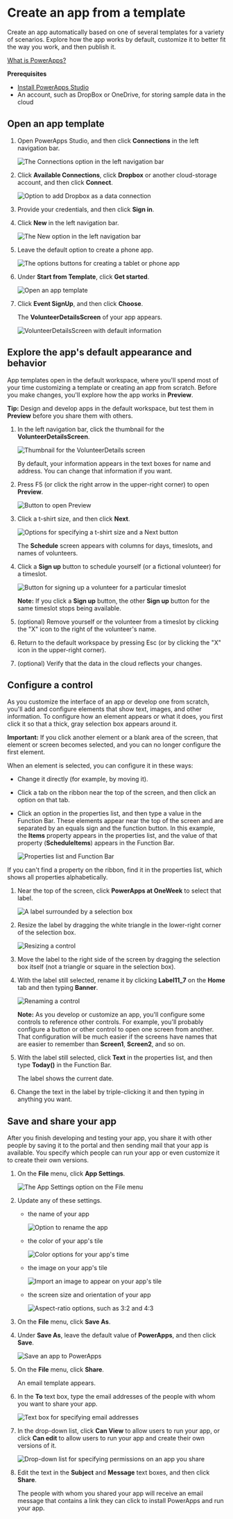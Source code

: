 <properties
	pageTitle="PowerApps: Create an app from a template"
	description="Step-by-step instructions for creating an app automatically based on a template in PowerApps, customizing the app, and then publishing it."
	services="powerapps"
	documentationCenter="na"
	authors="AFTOwen"
	manager="dwrede"
	editor=""
	tags=""/>

<tags
   ms.service="powerapps"
   ms.devlang="na"
   ms.topic="hero-article"
   ms.tgt_pltfrm="na"
   ms.workload="na"
   ms.date="10/21/2015"
   ms.author="anneta"/>
# Create an app from a template
Create an app automatically based on one of several templates for a variety of scenarios. Explore how the app works by default, customize it to better fit the way you work, and then publish it.

[What is PowerApps?](http://www.kratosapps.com/tutorials)

**Prerequisites**

- [Install PowerApps Studio](http://aka.ms/powerappsinstall)
- An account, such as DropBox or OneDrive, for storing sample data in the cloud

## Open an app template ##
1. Open PowerApps Studio, and then click **Connections** in the left navigation bar.

	![The Connections option in the left navigation bar](./media/get-started-test-drive/file-connections.jpg)

1. Click **Available Connections**, click **Dropbox** or another cloud-storage account, and then click **Connect**.

	![Option to add Dropbox as a data connection](./media/get-started-test-drive/add-dropbox.jpg)

1. Provide your credentials, and then click **Sign in**.

1. Click **New** in the left navigation bar.

	![The New option in the left navigation bar](./media/get-started-test-drive/file-new.jpg)

1. Leave the default option to create a phone app.

	![The options buttons for creating a tablet or phone app](./media/get-started-test-drive/phone-app.jpg)

1. Under **Start from Template**, click **Get started**.

	![Open an app template](./media/get-started-test-drive/open-template.jpg)

2. Click **Event SignUp**, and then click **Choose**.

	The **VolunteerDetailsScreen** of your app appears.

	![VolunteerDetailsScreen with default information](./media/get-started-test-drive/volunteer-default.jpg)

## Explore the app's default appearance and behavior ##
App templates open in the default workspace, where you'll spend most of your time customizing a template or creating an app from scratch. Before you make changes, you'll explore how the app works in **Preview**.

**Tip:** Design and develop apps in the default workspace, but test them in **Preview** before you share them with others.

1. In the left navigation bar, click the thumbnail for the **VolunteerDetailsScreen**.

	![Thumbnail for the VolunteerDetails screen](./media/get-started-test-drive/vdetails-thumbnail.jpg)

	By default, your information appears in the text boxes for name and address. You can change that information if you want.

1. Press F5 (or click the right arrow in the upper-right corner) to open **Preview**.

	![Button to open Preview](./media/get-started-test-drive/preview-button.jpg)

1. Click a t-shirt size, and then click **Next**.

	![Options for specifying a t-shirt size and a Next button](./media/get-started-test-drive/tshirt-size.jpg)

	The **Schedule** screen appears with columns for days, timeslots, and names of volunteers.
1. Click a **Sign up** button to schedule yourself (or a fictional volunteer) for a timeslot.

	![Button for signing up a volunteer for a particular timeslot](./media/get-started-test-drive/signup-button.jpg)

	**Note:** If you click a **Sign up** button, the other **Sign up** button for the same timeslot stops being available.

1. (optional) Remove yourself or the volunteer from a timeslot by clicking the "X" icon to the right of the volunteer's name.

1. Return to the default workspace by pressing Esc (or by clicking the "X" icon in the upper-right corner).

1. (optional) Verify that the data in the cloud reflects your changes.

## Configure a control ##
As you customize the interface of an app or develop one from scratch, you'll add and configure elements that show text, images, and other information. To configure how an element appears or what it does, you first click it so that a thick, gray selection box appears around it.

**Important:** If you click another element or a blank area of the screen, that element or screen becomes selected, and you can no longer configure the first element.

When an element is selected, you can configure it in these ways:

- Change it directly (for example, by moving it).
- Click a tab on the ribbon near the top of the screen, and then click an option on that tab.
- Click an option in the properties list, and then type a value in the Function Bar. These elements appear near the top of the screen and are separated by an equals sign and the function button. In this example, the **Items** property appears in the properties list, and the value of that property (**ScheduleItems**) appears in the Function Bar.

	![Properties list and Function Bar](./media/get-started-test-drive/properties-list.jpg)

If you can't find a property on the ribbon, find it in the properties list, which shows all properties alphabetically.

1. Near the top of the screen, click **PowerApps at OneWeek** to select that label.

	![A label surrounded by a selection box](./media/get-started-test-drive/selected-label.jpg)

1. Resize the label by dragging the white triangle in the lower-right corner of the selection box.

	![Resizing a control](./media/get-started-test-drive/resize-label.jpg)

1. Move the label to the right side of the screen by dragging the selection box itself (not a triangle or square in the selection box).

1. With the label still selected, rename it by clicking **Label11_7** on the **Home** tab and then typing **Banner**.

	![Renaming a control](./media/get-started-test-drive/rename-label.jpg)

	**Note:** As you develop or customize an app, you'll configure some controls to reference other controls. For example, you'll probably configure a button or other control to open one screen from another. That configuration will be much easier if the screens have names that are easier to remember than **Screen1**, **Screen2**, and so on.

1. With the label still selected, click **Text** in the properties list, and then type **Today()** in the Function Bar.

	The label shows the current date.

1. Change the text in the label by triple-clicking it and then typing in anything you want.

## Save and share your app ##
After you finish developing and testing your app, you share it with other people by saving it to the portal and then sending mail that your app is available. You specify which people can run your app or even customize it to create their own versions.

1. On the **File** menu, click **App Settings**.

	![The App Settings option on the File menu](./media/get-started-test-drive/file-settings.jpg)

2. Update any of these settings.

	- the name of your app

		![Option to rename the app](./media/get-started-test-drive/rename-app.jpg)

	- the color of your app's tile

		![Color options for your app's time](./media/get-started-test-drive/tile-color.jpg)

	- the image on your app's tile

		![Import an image to appear on your app's tile](./media/get-started-test-drive/tile-image.jpg)

	- the screen size and orientation of your app

		![Aspect-ratio options, such as 3:2 and 4:3](./media/get-started-test-drive/aspect-ratio.jpg)

2. On the **File** menu, click **Save As**.

3. Under **Save As**, leave the default value of **PowerApps**, and then click **Save**.

	![Save an app to PowerApps](./media/get-started-test-drive/save-powerapps.jpg)

6. On the **File** menu, click **Share**.

	An email template appears.

1. In the **To** text box, type the email addresses of the people with whom you want to share your app.

	![Text box for specifying email addresses](./media/get-started-test-drive/share-to.jpg)

1. In the drop-down list, click **Can View** to allow users to run your app, or click **Can edit** to allow users to run your app and create their own versions of it.

	![Drop-down list for specifying permissions on an app you share](./media/get-started-test-drive/share-level.jpg)

1. Edit the text in the **Subject** and **Message** text boxes, and then click **Share**.

	The people with whom you shared your app will receive an email message that contains a link they can click to install PowerApps and run your app.
